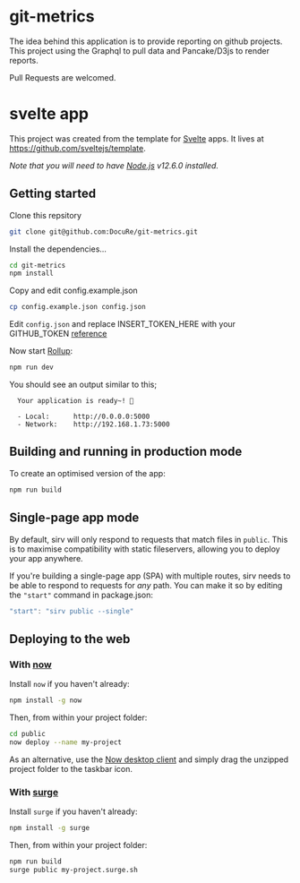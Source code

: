 # git-metrics

The idea behind this application is to provide reporting on github projects.  
This project using the Graphql to pull data and Pancake/D3js to render reports.  

Pull Requests are welcomed.

# svelte app

This project was created from the template for [Svelte](https://svelte.dev) apps. It lives at https://github.com/sveltejs/template.

*Note that you will need to have [Node.js](https://nodejs.org) v12.6.0 installed.*

## Getting started

Clone this repsitory 

```bash
git clone git@github.com:DocuRe/git-metrics.git
```

Install the dependencies...

```bash
cd git-metrics
npm install
```

Copy and edit config.example.json

```bash
cp config.example.json config.json
```

Edit `config.json` and replace INSERT_TOKEN_HERE with your GITHUB_TOKEN [reference](https://github.com/settings/tokens/new)

Now start [Rollup](https://rollupjs.org):

```bash
npm run dev
```

You should see an output similar to this;

```
  Your application is ready~! 🚀

  - Local:      http://0.0.0.0:5000
  - Network:    http://192.168.1.73:5000
```

## Building and running in production mode

To create an optimised version of the app:

```bash
npm run build
```

## Single-page app mode

By default, sirv will only respond to requests that match files in `public`. This is to maximise compatibility with static fileservers, allowing you to deploy your app anywhere.

If you're building a single-page app (SPA) with multiple routes, sirv needs to be able to respond to requests for *any* path. You can make it so by editing the `"start"` command in package.json:

```js
"start": "sirv public --single"
```


## Deploying to the web

### With [now](https://zeit.co/now)

Install `now` if you haven't already:

```bash
npm install -g now
```

Then, from within your project folder:

```bash
cd public
now deploy --name my-project
```

As an alternative, use the [Now desktop client](https://zeit.co/download) and simply drag the unzipped project folder to the taskbar icon.

### With [surge](https://surge.sh/)

Install `surge` if you haven't already:

```bash
npm install -g surge
```

Then, from within your project folder:

```bash
npm run build
surge public my-project.surge.sh
```
